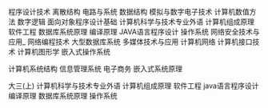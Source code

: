 程序设计技术
离散结构
电路与系统
数据结构
模拟与数字电子技术
计算机数值方法
数字逻辑
面向对象程序设计基础
计算机科学与技术专业外语
计算机组成原理
软件工程
数据库系统原理
编译原理
JAVA语言程序设计
操作系统
网络安全技术与应用_
网络编程技术
大型数据库系统
多媒体技术与应用
计算机网络
计算机接口技术
计算机图形学
嵌入式操作系统

计算机系统结构
信息管理系统
电子商务
嵌入式系统原理

大三(上)
计算机科学与技术专业外语
计算机组成原理
软件工程
java语言程序设计
编译原理
数据库系统原理
操作系统
